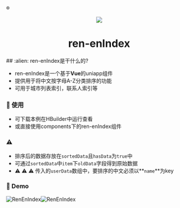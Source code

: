 :registered: 
<p align="center">
  <img src="https://ftp.bmp.ovh/imgs/2020/05/470e1ae89917f91f.png">
</p>
<h1 align="center"> ren-enIndex</h1>
## :alien: ren-enIndex是干什么的?

* ren-enIndex是一个基于**Vue**的uniapp组件
* 提供用于将中文按字母A-Z分类排序的功能
* 可用于城市列表索引，联系人索引等


### :rocket: 使用

* 可下载本例在HBuilder中运行查看
* 或直接使用components下的ren-enIndex组件

### :warning:
* 排序后的数据存放在`sortedData`且`hasData`为`true`中
* 可通过`sortedData`中`item`下`oldData`字段得到原始数据
* :warning: :warning: :warning: 传入的`userData`数组中，要排序的中文必须以**`name`**为key


### :eyes: Demo


![RenEnIndex](https://ftp.bmp.ovh/imgs/2020/05/77a08fe4d29c9bea.png)![RenEnIndex](https://ftp.bmp.ovh/imgs/2020/05/6e22be5c51b8ef41.png)
